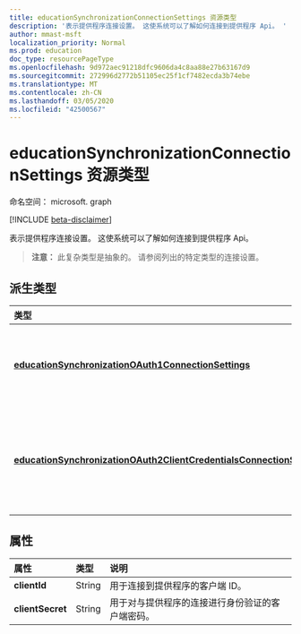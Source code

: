 ```yaml
---
title: educationSynchronizationConnectionSettings 资源类型
description: '表示提供程序连接设置。 这使系统可以了解如何连接到提供程序 Api。 '
author: mmast-msft
localization_priority: Normal
ms.prod: education
doc_type: resourcePageType
ms.openlocfilehash: 9d972aec91218dfc9606da4c8aa88e27b63167d9
ms.sourcegitcommit: 272996d2772b51105ec25f1cf7482ecda3b74ebe
ms.translationtype: MT
ms.contentlocale: zh-CN
ms.lasthandoff: 03/05/2020
ms.locfileid: "42500567"
---
```

# <a name="educationsynchronizationconnectionsettings-resource-type"></a>educationSynchronizationConnectionSettings 资源类型

命名空间： microsoft. graph

[!INCLUDE [beta-disclaimer](../../includes/beta-disclaimer.md)]

表示提供程序连接设置。 这使系统可以了解如何连接到提供程序 Api。 

> **注意：** 此复杂类型是抽象的。 请参阅列出的特定类型的连接设置。

## <a name="derived-types"></a>派生类型
| 类型 | 说明 | 
|:-|:-|
| [**educationSynchronizationOAuth1ConnectionSettings**](educationsynchronizationoauth1connectionsettings.md) | 使用此类型可提供 OAuth1 连接设置。 |
| [**educationSynchronizationOAuth2ClientCredentialsConnectionSettings**](educationsynchronizationoauth2clientcredentialsconnectionsettings.md) | 使用此类型可提供 OAuth2 客户端凭据授予连接设置。 |

## <a name="properties"></a>属性

| 属性 | 类型 | 说明 |
|:-|:-|:-|
| **clientId** | String |  用于连接到提供程序的客户端 ID。 |
| **clientSecret** | String |  用于对与提供程序的连接进行身份验证的客户端密码。 |
